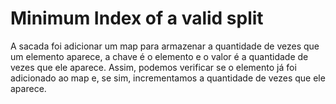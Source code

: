 # Minimum Index of a valid split

A sacada foi adicionar um map para armazenar a quantidade de vezes que um elemento aparece, a chave é o elemento e o valor é a quantidade de vezes que ele aparece. Assim, podemos verificar se o elemento já foi adicionado ao map e, se sim, incrementamos a quantidade de vezes que ele aparece.



